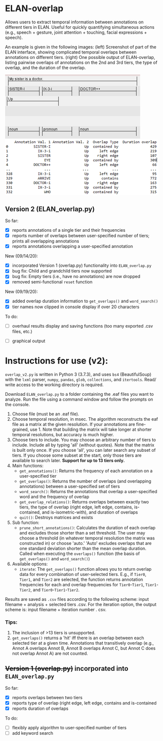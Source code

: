 # ELAN-overlap
Allows users to extract temporal information between annotations on different tiers in ELAN. Useful for quickly quantifying simultaneous actions (e.g., speech + gesture, joint attention + touching, facial expressions + speech).

An example is given in the following images: (left) Screenshot of part of the ELAN interface, showing complicated temporal overlaps between annotations on different tiers. (right) One possible output of ELAN-overlap, listing pairwise overlaps of annotations on the 2nd and 3rd tiers, the type of overlap, and the duration of the overlap. 

![Screenshot of ELAN](https://github.com/C-huck/C-huck.github.io/raw/master/images/elan.PNG) ![Screenshot of ELAN-overlap output](https://github.com/C-huck/C-huck.github.io/raw/master/images/elan2.PNG)


  
## Version 2 (ELAN_overlap.py)
So far:
  - [x] reports annotations of a single tier and their frequencies
  - [x] reports number of overlaps between user-specified number of tiers; prints all overlapping annotations
  - [x] reports annotations overlapping a user-specified annotation
  
 New (09/14/20):
  - [x] incorporated Version 1 (overlap.py) functionality into `ELAN_overlap.py`
  - [x] bug fix: Child and grandchild tiers now supported
  - [x] bug fix: Empty tiers (i.e., have no annotations) are now dropped
  - [x] removed semi-functional `reset` function
  
 New (09/19/20):
   - [x] added overlap duration information to `get_overlaps()` and `word_search()`
   - [x] tier names now clipped in console display if over 20 characters

To do:
  - [ ] overhaul results display and saving functions (too many exported .csv files, etc.)
  - [ ] graphical output


# Instructions for use (v2):
`overlap_v2.py` is written in Python 3 (3.7.3), and uses `bs4` (BeautifulSoup) with the `lxml` parser, `numpy`, `pandas`, `glob`, `collections`, and `itertools`. Read/ write access to the working directory is required. 

Download `ELAN_overlap.py` to a folder containing the .eaf files you want to analyze. Run the file using a command window and follow the prompts on the console. 

1. Choose file (must be an .eaf file).
2. Choose temporal resolution, in msec. The algorithm reconstructs the eaf file as a matrix at the given resolution. If your annotations are fine-grained, use 1. Note that building the matrix will take longer at shorter temporal resolutions, but accuracy is much higher. 
3. Choose tiers to include. You may choose an arbitrary number of tiers to include. Include all by typing 'all' (without quotes). Note that the matrix is built only once. If you choose 'all', you can later search any subset of tiers. If you choose some subset at the start, only those tiers are available to search later. **Support for up to 13 tiers only.**
4. Main functions:
   - `get_annotations()`: Returns the frequency of each annotation on a user-specified tier
   - `get_overlaps()`: Returns the number of overlaps (and overlapping annotations) between a user-specified set of tiers
   - `word_search()`: Returns the annotations that overlap a user-specified word and the frequency of overlap
   - `get_overlap_relations()`: Returns overlaps between exactly two tiers, the type of overlap (right edge, left edge, contains, is-contained, and is-isometric-with), and duration of overlaps
   - `quit()`: Destroys matrices and exists
5. Sub function:
   - `prune_short_annotations()`: Calculates the duration of each overlap and excludes those shorter than a set threshold. The user may choose a threshold (in whatever temporal resolution the matrix was constructed in) or choose 'auto.' 'Auto' excludes overlaps that are one standard deviation shorter than the mean overlap duration. Called when executing the `overlaps()` function (the basis of `get_overlaps()` and `word_search()`)
6. Available options:
   - `iterate`: The `get_overlaps()` function allows you to return overlap data for every combination of user-selected tiers. E.g., if `Tier0`, `Tier1`, and `Tier2` are selected, the function returns annotation frequencies for each and overlap frequencies for `Tier0`-`Tier1`, `Tier1`-`Tier2`, and `Tier0`-`Tier1`-`Tier2`.
   
Results are saved as `.csv` files according to the following scheme: input filename + analysis + selected tiers .csv. For the iteration option, the output scheme is: input filename + iteration number . csv. 

### Tips:

1. The inclusion of >13 tiers is unsupported.
2. `get_overlaps()` returns a 'hit' iff there is an overlap between each selected tier at a given time. Annotations that transitively overlap (e.g., Annot A overlaps Annot B, Annot B overlaps Annot C, but Annot C does not overlap Annot A) are not counted. 

## ~~Version 1 (overlap.py)~~ incorporated into `ELAN_overlap.py`
So far:
  - [x] reports overlaps between two tiers
  - [x] reports type of overlap (right edge, left edge, contains and is-contained
  - [x] reports duration of overlaps
  
To do:
  - [ ] flexibly apply algorithm to user-specified number of tiers
  - [ ] add keyword search
